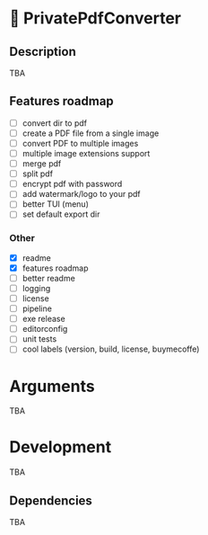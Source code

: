 # 🔎 PrivatePdfConverter

## Description

TBA

## Features roadmap

- [ ] convert dir to pdf
- [ ] create a PDF file from a single image
- [ ] convert PDF to multiple images
- [ ] multiple image extensions support
- [ ] merge pdf
- [ ] split pdf
- [ ] encrypt pdf with password
- [ ] add watermark/logo to your pdf
- [ ] better TUI (menu)
- [ ] set default export dir

### Other

- [x] readme
- [x] features roadmap
- [ ] better readme
- [ ] logging
- [ ] license
- [ ] pipeline
- [ ] exe release
- [ ] editorconfig
- [ ] unit tests
- [ ] cool labels (version, build, license, buymecoffe)

# Arguments

TBA

# Development

TBA

## Dependencies

TBA
